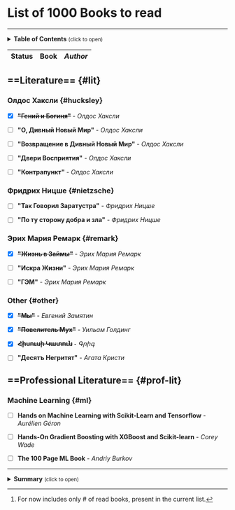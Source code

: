 # List of 1000 Books to read

---
<details>
    <summary>
        <b>Table of Contents</b> <small>(click to open)</small>
    </summary>
<!-- MarkdownTOC -->

## Contents

1. [Literature](#lit)
  1.1 [Олдос Хаксли](#hucksley)
  1.2 [Фридрих Ницше](#nietzsche)
  1.3 [Эрих Мария Ремарк]({#remark})
  1.4 [Other](#other)
2. [Professional Literature](#prof-lit)
  2.1 [Machine Learning](#ml)
3. [Summary](#summary)

---
<!-- /MarkdownTOC -->
</details>

| Status | **Book** | *Author* |
|:-------|:--------:|---------:|

## ==Literature== {#lit}

### Олдос Хаксли {#hucksley}

* [x] ~~**"Гений и Богиня"**~~ - *Олдос Хаксли*

* [ ] **"О, Дивный Новый Мир"** - *Олдос Хаксли*

* [ ] **"Возвращение в Дивный Новый Мир"** - *Олдос Хаксли*

* [ ] **"Двери Восприятия"** - *Олдос Хаксли*

* [ ] **"Контрапункт"** - *Олдос Хаксли*

### Фридрих Ницше {#nietzsche}

* [ ] **"Так Говорил Заратустра"** - *Фридрих Ницше*

* [ ] **"По ту сторону добра и зла"** - *Фридрих Ницше*

### Эрих Мария Ремарк {#remark}

* [x] ~~**"Жизнь в Займы"**~~ - *Эрих Мария Ремарк*

* [ ] **"Искра Жизни"** - *Эрих Мария Ремарк*

* [ ] **"ГЭМ"** - *Эрих Мария Ремарк*

### Other {#other}

* [x] ~~**"Мы"**~~ - *Евгений Замятин*

* [x] ~~**"Повелитель Мух"**~~ - *Уильам Голдинг*

* [x] ~~**Հիսուսի Կատուն**~~ ֊ *Գրիգ*

* [ ] **"Десятъ Негритят"** - *Агата Кристи*


## ==Professional Literature== {#prof-lit}

### Machine Learning {#ml}

* [ ] **Hands on Machine Learning with Scikit-Learn and Tensorflow** - *Aurélien Géron*

* [ ] **Hands-On Gradient Boosting with XGBoost and Scikit-learn** - *Corey Wade*

* [ ] **The 100 Page ML Book** - *Andriy Burkov*

---
<details>
    <summary>
        <b>Summary</b> <small>(click to open)</small>
    </summary>
<!-- Summary -->

## Summary {#summary}

<!-- Automated -->
Read [^1]
: `5/1000`

<!-- /Summary -->
</details>

[^1]: For now includes only # of read books, present in the current list.
